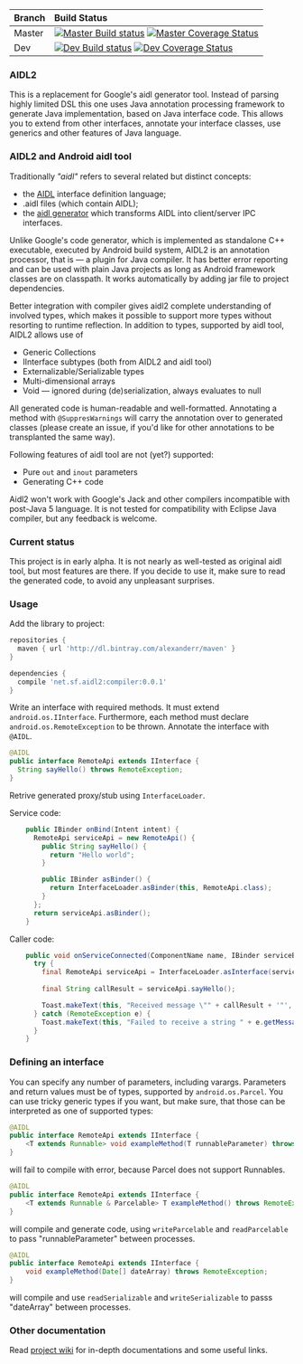 | Branch | Build Status                                                                                                     |
| ------ |:-----------------------------------------------------------------------------------------------------------------|
| Master | [![Master Build status][master build]][travis link] [![Master Coverage Status][master coverage]][coveralls link] |
| Dev    | [![Dev Build status][dev build]][travis link] [![Dev Coverage Status][dev coverage]][coveralls link]             |

[travis link]: https://travis-ci.org/chdir/aidl2
[coveralls link]: https://coveralls.io/github/chdir/aidl2
[master build]: https://travis-ci.org/chdir/aidl2.svg?branch=master
[dev build]: https://travis-ci.org/chdir/aidl2.svg?branch=dev
[master coverage]: https://coveralls.io/repos/github/chdir/aidl2/badge.svg?branch=master
[dev coverage]: https://coveralls.io/repos/github/chdir/aidl2/badge.svg?branch=dev

### AIDL2

This is a replacement for Google's aidl generator tool. Instead of parsing highly limited DSL this
one uses Java annotation processing framework to generate Java implementation, based on Java
interface code. This allows you to extend from other interfaces, annotate your interface classes,
use generics and other features of Java language.

### AIDL2 and Android aidl tool

Traditionally *"aidl"* refers to several related but distinct concepts:

* the [AIDL][1] interface definition language;
* .aidl files (which contain AIDL);
* the [aidl generator][2] which transforms AIDL into client/server IPC interfaces.

Unlike Google's code generator, which is implemented as standalone C++ executable, executed
by Android build system, AIDL2 is an annotation processor, that is — a plugin for
Java compiler. It has better error reporting and can be used with plain Java projects
as long as Android framework classes are on classpath. It works automatically by adding
jar file to project dependencies.

Better integration with compiler gives aidl2 complete understanding of involved types, which
makes it possible to support more types without resorting to runtime reflection. In addition
to types, supported by aidl tool, AIDL2 allows use of

* Generic Collections
* IInterface subtypes (both from AIDL2 and aidl tool)
* Externalizable/Serializable types
* Multi-dimensional arrays
* Void — ignored during (de)serialization, always evaluates to null

All generated code is human-readable and well-formatted. Annotating a method with `@SuppresWarnings`
will carry the annotation over to generated classes (please create an issue, if you'd like for
other annotations to be transplanted the same way).

Following features of aidl tool are not (yet?) supported:

* Pure `out` and `inout` parameters
* Generating C++ code

Aidl2 won't work with Google's Jack and other compilers incompatible with post-Java 5 language.
It is not tested for compatibility with Eclipse Java compiler, but any feedback is welcome.

### Current status

This project is in early alpha. It is not nearly as well-tested as original aidl tool, but
most features are there. If you decide to use it, make sure to read the generated code, to
avoid any unpleasant surprises.

### Usage

Add the library to project:

```groovy
repositories {
  maven { url 'http://dl.bintray.com/alexanderr/maven' }
}

dependencies {
  compile 'net.sf.aidl2:compiler:0.0.1'
}
```

Write an interface with required methods. It must extend `android.os.IInterface`. Furthermore,
each method must declare `android.os.RemoteException` to be thrown.
Annotate the interface with `@AIDL`.

```java
@AIDL
public interface RemoteApi extends IInterface {
  String sayHello() throws RemoteException;
}
```

Retrive generated proxy/stub using `InterfaceLoader`.

Service code:

```java
    public IBinder onBind(Intent intent) {
      RemoteApi serviceApi = new RemoteApi() {
        public String sayHello() {
          return "Hello world";
        }

        public IBinder asBinder() {
          return InterfaceLoader.asBinder(this, RemoteApi.class);
        }
      };
      return serviceApi.asBinder();
    }
```

Caller code:

```java
    public void onServiceConnected(ComponentName name, IBinder serviceBinder) {
      try {
        final RemoteApi serviceApi = InterfaceLoader.asInterface(serviceBinder, RemoteApi.class);
    
        final String callResult = serviceApi.sayHello();

        Toast.makeText(this, "Received message \"" + callResult + '"', Toast.LENGTH_SHORT).show();
      } catch (RemoteException e) {
        Toast.makeText(this, "Failed to receive a string " + e.getMessage(), Toast.LENGTH_SHORT).show();
      }
    }
```

### Defining an interface

You can specify any number of parameters, including varargs. Parameters and
return values must be of types, supported by `android.os.Parcel`. You can use tricky
generic types if you want, but make sure, that those can be interpreted as one of supported
types:

```java
@AIDL
public interface RemoteApi extends IInterface {
    <T extends Runnable> void exampleMethod(T runnableParameter) throws RemoteException;
}
```

will fail to compile with error, because Parcel does not support Runnables.

```java
@AIDL
public interface RemoteApi extends IInterface {
    <T extends Runnable & Parcelable> T exampleMethod() throws RemoteException;
}
```

will compile and generate code, using `writeParcelable`  and `readParcelable` to pass "runnableParameter"
between processes.

```java
@AIDL
public interface RemoteApi extends IInterface {
    void exampleMethod(Date[] dateArray) throws RemoteException;
}
```

will compile and use `readSerializable` and `writeSerializable` to passs "dateArray" between processes.

### Other documentation

Read [project wiki](http://sf.net/p/aidl2/docs/) for in-depth documentations and some useful links.

[1]: https://developer.android.com/guide/components/aidl.html
[2]: https://android.googlesource.com/platform/system/tools/aidl/

